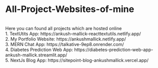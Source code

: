 # All-Project-Websites-of-mine
<br>
Here you can found all projects which are hosted online
<br>
1. TextUtits App: https://ankush-mallick-reacttextutils.netlify.app/  <br>
2. My Portfolio Website: https://ankushmallick.netlify.app/ <br>
3. MERN Chat App: https://talkative-9ep8.onrender.com/ <br>
4. Diabetes Prediction Web App: https://diabetes-prediction-web-app-ankush-mallick.streamlit.app/ <br>
5. NextJs Blog App: https://sitepoint-blog-ankushmallick.vercel.app/
